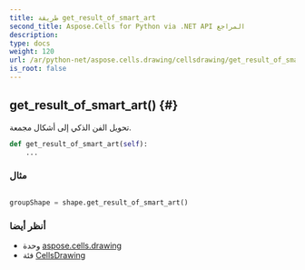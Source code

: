 ```yaml
---
title: طريقة get_result_of_smart_art
second_title: Aspose.Cells for Python via .NET API المراجع
description:
type: docs
weight: 120
url: /ar/python-net/aspose.cells.drawing/cellsdrawing/get_result_of_smart_art/
is_root: false
---
```

##  get_result_of_smart_art() {#}
تحويل الفن الذكي إلى أشكال مجمعة.



```python
def get_result_of_smart_art(self):
    ...
```



###  مثال

```python

groupShape = shape.get_result_of_smart_art()

```



###  أنظر أيضا
* وحدة [aspose.cells.drawing](../../)
* فئة [CellsDrawing](/cells/ar/python-net/aspose.cells.drawing/cellsdrawing)
